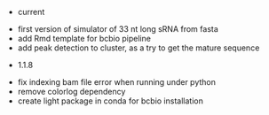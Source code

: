 - current

* first version of simulator of 33 nt long sRNA from fasta
* add Rmd template for bcbio pipeline
* add peak detection to cluster, as a try to get the mature sequence

- 1.1.8

 * fix indexing bam file error when running under python
 * remove colorlog dependency
 * create light package in conda for bcbio installation
